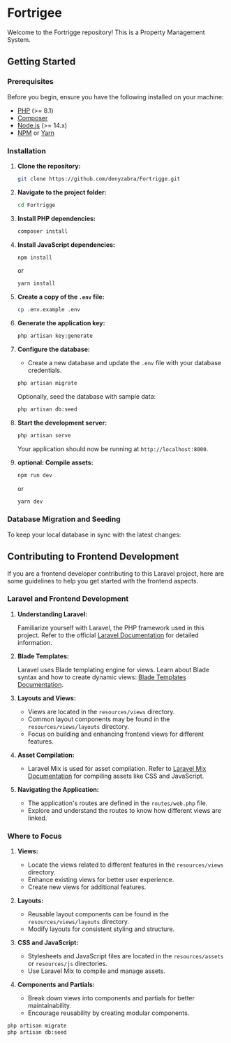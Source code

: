 # Fortrigee

Welcome to the Fortrigge repository! This is a Property Management System.

## Getting Started

### Prerequisites

Before you begin, ensure you have the following installed on your machine:

- [PHP](https://www.php.net/downloads.php) (>= 8.1)
- [Composer](https://getcomposer.org/download/)
- [Node.js](https://nodejs.org/) (>= 14.x)
- [NPM](https://www.npmjs.com/get-npm) or [Yarn](https://yarnpkg.com/getting-started/install)

### Installation

1. **Clone the repository:**

    ```bash
    git clone https://github.com/denyzabra/Fortrigge.git
    ```

2. **Navigate to the project folder:**

    ```bash
    cd Fortrigge
    ```

3. **Install PHP dependencies:**

    ```bash
    composer install
    ```

4. **Install JavaScript dependencies:**

    ```bash
    npm install
    ```

    or

    ```bash
    yarn install
    ```

5. **Create a copy of the `.env` file:**

    ```bash
    cp .env.example .env
    ```

6. **Generate the application key:**

    ```bash
    php artisan key:generate
    ```

7. **Configure the database:**

    - Create a new database and update the `.env` file with your database credentials.

    ```bash
    php artisan migrate
    ```

    Optionally, seed the database with sample data:

    ```bash
    php artisan db:seed
    ```

8. **Start the development server:**

    ```bash
    php artisan serve
    ```

    Your application should now be running at `http://localhost:8000`.

9. **optional: Compile assets:**

    ```bash
    npm run dev
    ```

    or

    ```bash
    yarn dev
    ```

### Database Migration and Seeding

To keep your local database in sync with the latest changes:



## Contributing to Frontend Development

If you are a frontend developer contributing to this Laravel project, here are some guidelines to help you get started with the frontend aspects.

### Laravel and Frontend Development

1. **Understanding Laravel:**

   Familiarize yourself with Laravel, the PHP framework used in this project. Refer to the official [Laravel Documentation](https://laravel.com/docs) for detailed information.

2. **Blade Templates:**

   Laravel uses Blade templating engine for views. Learn about Blade syntax and how to create dynamic views: [Blade Templates Documentation](https://laravel.com/docs/blade).

3. **Layouts and Views:**

   - Views are located in the `resources/views` directory.
   - Common layout components may be found in the `resources/views/layouts` directory.
   - Focus on building and enhancing frontend views for different features.

4. **Asset Compilation:**

   - Laravel Mix is used for asset compilation. Refer to [Laravel Mix Documentation](https://laravel-mix.com/docs) for compiling assets like CSS and JavaScript.

5. **Navigating the Application:**

   - The application's routes are defined in the `routes/web.php` file.
   - Explore and understand the routes to know how different views are linked.

### Where to Focus

1. **Views:**

   - Locate the views related to different features in the `resources/views` directory.
   - Enhance existing views for better user experience.
   - Create new views for additional features.

2. **Layouts:**

   - Reusable layout components can be found in the `resources/views/layouts` directory.
   - Modify layouts for consistent styling and structure.

3. **CSS and JavaScript:**

   - Stylesheets and JavaScript files are located in the `resources/assets` or `resources/js` directories.
   - Use Laravel Mix to compile and manage assets.

4. **Components and Partials:**

   - Break down views into components and partials for better maintainability.
   - Encourage reusability by creating modular components.


























```bash
php artisan migrate
php artisan db:seed
